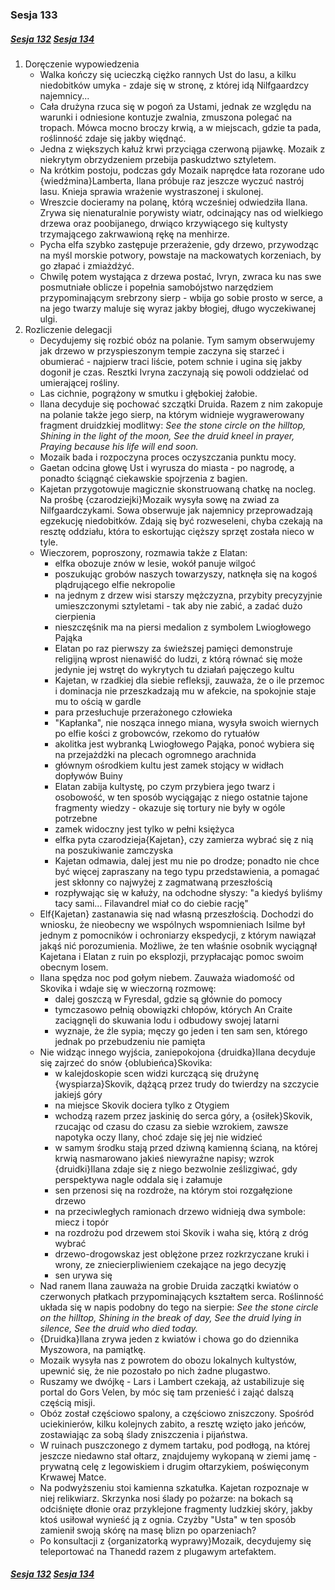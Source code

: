### Sesja 133
##### [Sesja 132](#sesja-132) [Sesja 134](#sesja-134)
1. Doręczenie wypowiedzenia
    - Walka kończy się ucieczką ciężko rannych Ust do lasu, a kilku niedobitków umyka - zdaje się w stronę, z której idą Nilfgaardzcy najemnicy...
    - Cała drużyna rzuca się w pogoń za Ustami, jednak ze względu na warunki i odniesione kontuzje zwalnia, zmuszona polegać na tropach. Mówca mocno broczy krwią, a w miejscach, gdzie ta pada, roślinność zdaje się jakby więdnąć.
    - Jedna z większych kałuż krwi przyciąga czerwoną pijawkę. Mozaik z niekrytym obrzydzeniem przebija paskudztwo sztyletem.
    - Na krótkim postoju, podczas gdy Mozaik naprędce łata rozorane udo {wiedźmina}Lamberta, Ilana próbuje raz jeszcze wyczuć nastrój lasu. Knieja sprawia wrażenie wystraszonej i skulonej.
    - Wreszcie docieramy na polanę, którą wcześniej odwiedziła Ilana. Zrywa się nienaturalnie porywisty wiatr, odcinający nas od wielkiego drzewa oraz poobijanego, drwiąco krzywiącego się kultysty trzymającego zakrwawioną rękę na menhirze.
    - Pycha elfa szybko zastępuje przerażenie, gdy drzewo, przywodząc na myśl morskie potwory, powstaje na mackowatych korzeniach, by go złapać i zmiażdżyć.
    - Chwilę potem wystająca z drzewa postać, Ivryn, zwraca ku nas swe posmutniałe oblicze i popełnia samobójstwo narzędziem przypominającym srebrzony sierp - wbija go sobie prosto w serce, a na jego twarzy maluje się wyraz jakby błogiej, długo wyczekiwanej ulgi.
2. Rozliczenie delegacji
    - Decydujemy się rozbić obóz na polanie. Tym samym obserwujemy jak drzewo w przyspieszonym tempie zaczyna się starzeć i obumierać - najpierw traci liście, potem schnie i ugina się jakby dogonił je czas. Resztki Ivryna zaczynają się powoli oddzielać od umierającej rośliny.
    - Las cichnie, pogrążony w smutku i głębokiej żałobie.
    - Ilana decyduje się pochować szczątki Druida. Razem z nim zakopuje na polanie także jego sierp, na którym widnieje wygrawerowany fragment druidzkiej modlitwy:
        _See the stone circle on the hilltop,_
        _Shining in the light of the moon,_
        _See the druid kneel in prayer,_
        _Praying because his life will end soon._
    - Mozaik bada i rozpoczyna proces oczyszczania punktu mocy.
    - Gaetan odcina głowę Ust i wyrusza do miasta - po nagrodę, a ponadto ściągnąć ciekawskie spojrzenia z bagien.
    - Kajetan przygotowuje magicznie skonstruowaną chatkę na nocleg. Na prośbę {czarodziejki}Mozaik wysyła sowę na zwiad za Nilfgaardczykami. Sowa obserwuje jak najemnicy przeprowadzają egzekucję niedobitków. Zdają się być rozweseleni, chyba czekają na resztę oddziału, która to eskortując cięższy sprzęt została nieco w tyle.
    - Wieczorem, poproszony, rozmawia także z Elatan:
        - elfka obozuje znów w lesie, wokół panuje wilgoć
        - poszukując grobów naszych towarzyszy, natknęła się na kogoś plądrującego elfie nekropolie
        - na jednym z drzew wisi starszy mężczyzna, przybity precyzyjnie umieszczonymi sztyletami - tak aby nie zabić, a zadać dużo cierpienia
        - nieszczęśnik ma na piersi medalion z symbolem Lwiogłowego Pająka
        - Elatan po raz pierwszy za świeższej pamięci demonstruje religijną wprost nienawiść do ludzi, z którą równać się może jedynie jej wstręt do wykrytych tu działań pajęczego kultu
        - Kajetan, w rzadkiej dla siebie refleksji, zauważa, że o ile przemoc i dominacja nie przeszkadzają mu w afekcie, na spokojnie staje mu to ością w gardle
        - para przesłuchuje przerażonego człowieka
        - "Kapłanka", nie nosząca innego miana, wysyła swoich wiernych po elfie kości z grobowców, rzekomo do rytuałów
        - akolitka jest wybranką Lwiogłowego Pająka, ponoć wybiera się na przejażdżki na plecach ogromnego arachnida
        - głównym ośrodkiem kultu jest zamek stojący w widłach dopływów Buiny
        - Elatan zabija kultystę, po czym przybiera jego twarz i osobowość, w ten sposób wyciągając z niego ostatnie tajone fragmenty wiedzy - okazuje się tortury nie były w ogóle potrzebne
        - zamek widoczny jest tylko w pełni księżyca
        - elfka pyta czarodzieja{Kajetan}, czy zamierza wybrać się z nią na poszukiwanie zamczyska
        - Kajetan odmawia, dalej jest mu nie po drodze; ponadto nie chce być więcej zapraszany na tego typu przedstawienia, a pomagać jest skłonny co najwyżej z zagmatwaną przeszłością
        - rozpływając się w kałuży, na odchodne słyszy: "a kiedyś byliśmy tacy sami... Filavandrel miał co do ciebie rację"
    - Elf{Kajetan} zastanawia się nad własną przeszłością. Dochodzi do wniosku, że nieobecny we wspólnych wspomnieniach Isilme był jednym z pomocników i ochroniarzy ekspedycji, z którym nawiązał jakąś nić porozumienia. Możliwe, że ten właśnie osobnik wyciągnął Kajetana i Elatan z ruin po eksplozji, przypłacając pomoc swoim obecnym losem.
    - Ilana spędza noc pod gołym niebem. Zauważa wiadomość od Skovika i wdaje się w wieczorną rozmowę:
        - dalej goszczą w Fyresdal, gdzie są głównie do pomocy
        - tymczasowo pełnią obowiązki chłopów, których An Craite zaciągnęli do skuwania lodu i odbudowy swojej latarni
        - wyznaje, że źle sypia; męczy go jeden i ten sam sen, którego jednak po przebudzeniu nie pamięta
    - Nie widząc innego wyjścia, zaniepokojona {druidka}Ilana decyduje się zajrzeć do snów {oblubieńca}Skovika:
        - w kalejdoskopie scen widzi kurczącą się drużynę {wyspiarza}Skovik, dążącą przez trudy do twierdzy na szczycie jakiejś góry
        - na miejsce Skovik dociera tylko z Otygiem
        - wchodzą razem przez jaskinię do serca góry, a {osiłek}Skovik, rzucając od czasu do czasu za siebie wzrokiem, zawsze napotyka oczy Ilany, choć zdaje się jej nie widzieć
        - w samym środku stają przed dziwną kamienną ścianą, na której krwią nasmarowano jakieś niewyraźne napisy; wzrok {druidki}Ilana zdaje się z niego bezwolnie ześlizgiwać, gdy perspektywa nagle oddala się i załamuje
        - sen przenosi się na rozdroże, na którym stoi rozgałęzione drzewo
        - na przeciwległych ramionach drzewo widnieją dwa symbole: miecz i topór
        - na rozdrożu pod drzewem stoi Skovik i waha się, którą z dróg wybrać
        - drzewo-drogowskaz jest oblężone przez rozkrzyczane kruki i wrony, ze zniecierpliwieniem czekające na jego decyzję
        - sen urywa się
    - Nad ranem Ilana zauważa na grobie Druida zaczątki kwiatów o czerwonych płatkach przypominających kształtem serca. Roślinność układa się w napis podobny do tego na sierpie:
        _See the stone circle on the hilltop,_
        _Shining in the break of day,_
        _See the druid lying in silence,_
        _See the druid who died today._
    - {Druidka}Ilana zrywa jeden z kwiatów i chowa go do dziennika Myszowora, na pamiątkę.
    - Mozaik wysyła nas z powrotem do obozu lokalnych kultystów, upewnić się, że nie pozostało po nich żadne plugastwo.
    - Ruszamy we dwójkę - Lars i Lambert czekają, aż ustabilizuje się portal do Gors Velen, by móc się tam przenieść i zająć dalszą częścią misji.
    - Obóz został częściowo spalony, a częściowo zniszczony. Spośród uciekinierów, kilku kolejnych zabito, a resztę wzięto jako jeńców, zostawiając za sobą ślady zniszczenia i pijaństwa.
    - W ruinach puszczonego z dymem tartaku, pod podłogą, na której jeszcze niedawno stał ołtarz, znajdujemy wykopaną w ziemi jamę - prywatną celę z legowiskiem i drugim ołtarzykiem, poświęconym Krwawej Matce.
    - Na podwyższeniu stoi kamienna szkatułka. Kajetan rozpoznaje w niej relikwiarz. Skrzynka nosi ślady po pożarze: na bokach są odciśnięte dłonie oraz przyklejone fragmenty ludzkiej skóry, jakby ktoś usiłował wynieść ją z ognia. Czyżby "Usta" w ten sposób zamienił swoją skórę na masę blizn po oparzeniach?
    - Po konsultacji z {organizatorką wyprawy}Mozaik, decydujemy się teleportować na Thanedd razem z plugawym artefaktem.
##### [Sesja 132](#sesja-132) [Sesja 134](#sesja-134)